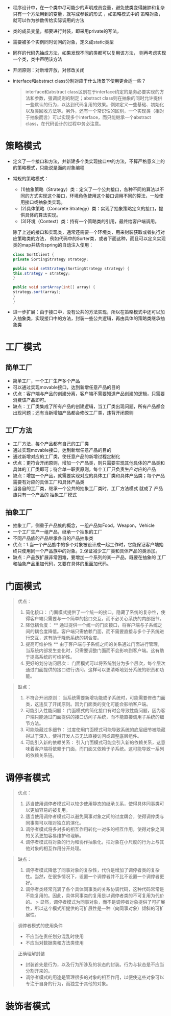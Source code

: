 * 程序设计中，在一个类中尽可能少的声明成员变量，避免使类变得臃肿和复杂 只有一个方法用到的变量，就写成参数的形式 ，如策略模式中的
  策略对象， 就可以作为参数传给实际调用的方法

* 类的成员变量，都要进行封装，即采用private的写法，
* 需要被多个实例同时访问的对象，定义成static类型
* 同样的代码先抽成方法，如果发现不同的类都可以复用该方法， 则再考虑实现一个类，类中声明该方法
* 开闭原则：对新增开放，对修改关闭
* interface和abstract class分别对应于什么场景下使用更合适一些？
  > interface和abstract class区别在于interface约定的是务必要实现的方法和参数，强调规则的制定；abstract
  class则在抽象的同时允许提供一些默认的行为，以达到代码复用的效果。例如定义一些基础、初始化以及类回收方法等。另外，还有一个常识性的区别，一个实现类（相对于抽象而言）可以实现多个interface，而只能继承一个abstract
  class，在代码设计的过程中务必注意。

# 策略模式

* 定义了一个接口和方法，并新建多个类实现接口中的方法，不算严格意义上的的策略模式，只能说是面向对象编程
* 常规的策略模式：
    * (1)抽象策略（Strategy）类：定义了一个公共接口，各种不同的算法以不同的方式实现这个接口，环境角色使用这个接口调用不同的算法，一般使用接口或抽象类实现。
    * (2)具体策略（Concrete Strategy）类：实现了抽象策略定义的接口，提供具体的算法实现。
    * (3)环境（Context）类：持有一个策略类的引用，最终给客户端调用。

  除了上述的接口和实现类，通常还需要一个环境类，用来封装获取或者执行对应策略类的方法，
  例如代码中的Sorter类，或者下面这种，而且可以定义实现类的map并结合spring的自动注入使用：
  ```java 
  class SortClient {
  private SortingStrategy strategy;

  public void setStrategy(SortingStrategy strategy) {
  this.strategy = strategy;
  }

  public void sortArray(int[] array) {
  strategy.sort(array);
  }
  }
  ```
* 进一步扩展：由于接口中，没有公共的方法实现，所以在策略模式中还可以加入抽象类，实现接口中的方法，封装一些公共逻辑，再由具体的策略类继承抽象类

# 工厂模式

## 简单工厂

* 简单工厂，一个工厂生产多个产品
* 可以通过实现movable接口，达到新增任意产品的目的
* 优点：客户端与产品的创建分离，客户端不需要知道产品创建的逻辑，只需要消费该产品即可。
* 缺点：工厂类集成了所有产品的创建逻辑，当工厂类出现问题，所有产品都会出现问题；还有当新增加产品都会修改工厂类，违背开闭原则

## 工厂方法

* 工厂方法，每个产品都有自己的工厂类
* 通过实现movable接口，达到新增任意产品的目的
* 通过新增对应的工厂类，使任意产品的新增过程定制化
* 优点：更符合开闭原则，增加一个产品类，则只需要实现其他具体的产品类和具体的工厂类即可；符合单一职责原则，每个工厂只负责生产对应的产品
* 缺点：增加一个产品，就需要实现对应的具体工厂类和具体产品类；每个产品需要有对应的具体工厂和具体产品类
* 当各自的工厂类，继承一个公共的抽象工厂类时，工厂方法模式 就成了 产品族只有一个产品的 抽象工厂模式

## 抽象工厂

* 抽象工厂，侧重于产品族的概念，一组产品如Food，Weapon，Vehicle
* 一个工厂生产一组产品，继承一个抽象的工厂
* 不同产品族的产品继承各自的产品抽象类
* 优点：1.当一个产品族中的多个对象被设计成一起工作时，它能保证客户端始终只使用同一个产品族中的对象。2.保证减少工厂类和具体产品的类添加。
* 缺点：产品族扩展非常困难，要增加一个系列的某一产品，既要在抽象的 工厂和抽象产品里加代码，又要在具体的里面加代码。

# 门面模式

> 优点：
> 1. 简化接口：
     门面模式提供了一个统一的接口，隐藏了系统的复杂性，使得客户端只需要与一个简单的接口交互，而不必关心系统的内部细节。
> 2. 降低耦合度：
     ** 通过提供一个统一的门面接口，将客户端与子系统之间的耦合度降低。客户端只需依赖门面，而不需要直接与多个子系统进行交互，这有助于降低系统的耦合度。
> 3. 提高可维护性
     ** 由于客户端与子系统之间的关系通过门面进行管理，当系统内部发生变化时，只需要调整门面而不会影响到客户端。这有助于提高系统的可维护性。
> 4. 更好的划分访问层次：
     门面模式可以将系统划分为多个层次，每个层次通过门面提供的接口进行访问。这样可以更清晰地划分系统的职责和功能。

> 缺点：
> 1. 不符合开闭原则：
     当系统需要新增功能或子系统时，可能需要修改门面类，这违反了开闭原则。因为门面类的变化可能会影响客户端。
> 2. 可能引入性能问题：
     门面模式的简化接口有时会导致性能问题，因为客户端只能通过门面提供的接口访问子系统，而不能直接调用子系统的细节方法。
> 3. 可能隐藏过多细节：
     过度使用门面模式可能导致系统的底层细节被隐藏得过于深入，使得开发人员无法直接访问或调整底层组件。
> 4. 可能引入新的依赖关系：
     引入门面模式可能会引入新的依赖关系，这意味着客户端将依赖于门面，而门面又依赖于子系统。这可能导致一系列的依赖关系链。

# 调停者模式

> 优点：
> 1. 适当使用调停者模式可以较少使用静态的继承关系，使得具体同事类可以更加容易的被复用。
> 2. 适当使用调停者模式可以避免同事对象之间的过度耦合，使得调停类与同事类可以相对独立的演化。
> 3. 调停者模式将多对多的相互作用转化一对多的相互作用，使得对象之间的关系更加容易维护和理解。
> 4. 调停者模式将对象的行为和协作抽象化，把对象在小尺度的行为上与其他对象的相互作用分开处理。

> 缺点：
> 1. 调停者模式降低了同事对象的复杂性，代价是增加了调停者类的复杂性。当然，在很多情况下，设置一个调停者并不比不设置一个调停者更好。
> 2. 调停者类经常充满了各个具体同事类的关系协调代码，这种代码常常是不能复用的。因此，具体同事类的复用是以调停者类的不可复用为代价的。
     > 显然，调停者模式为同事对象，而不是调停者对象提供了可扩展性，所以这个模式所提供的可扩展性是一种（向同事对象）倾斜的可扩展性。

> 调停者模式的使用条件
> * 不应当在责任划分混乱时使用
> * 不应当对数据类和方法类使用

> 正确理解封装
> * 封装首先是行为，以及行为所涉及的状态的封装。行为与状态是不应当分割开来的。
> * 调停者模式的用途是管理很多的对象的相互作用，以便使这些对象可以专注于自身的行为，而独立于其他的对象。

# 装饰者模式

